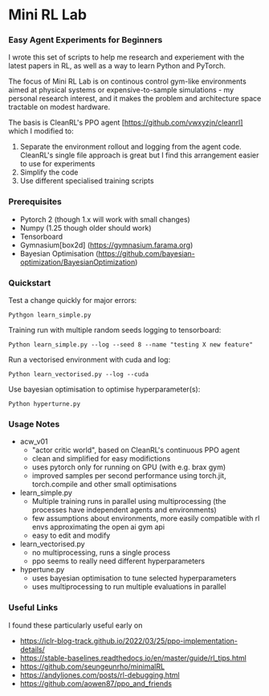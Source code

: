 # Mini RL Lab

### Easy Agent Experiments for Beginners

I wrote this set of scripts to help me research and experiement with the latest papers in RL, as well as a way to learn Python and PyTorch.

The focus of Mini RL Lab is on continous control gym-like environments aimed at physical systems or expensive-to-sample simulations - my personal research interest, and it makes the problem and architecture space tractable on modest hardware.

The basis is CleanRL's PPO agent [https://github.com/vwxyzjn/cleanrl] which I modified to:

1. Separate the environment rollout and logging from the agent code. CleanRL's single file approach is great but I find this arrangement easier to use for experiments
2. Simplify the code
3. Use different specialised training scripts

### Prerequisites

* Pytorch 2 (though 1.x will work with small changes)
* Numpy (1.25 though older should work)
* Tensorboard
* Gymnasium[box2d] (https://gymnasium.farama.org)
* Bayesian Optimisation (https://github.com/bayesian-optimization/BayesianOptimization)


### Quickstart

Test a change quickly for major errors:

`Pythgon learn_simple.py`

Training run with multiple random seeds logging to tensorboard:

`Python learn_simple.py --log --seed 8 --name "testing X new feature"`

Run a vectorised environment with cuda and log:

`Python learn_vectorised.py --log --cuda`

Use bayesian optimisation to optimise hyperparameter(s):

`Python hyperturne.py`

### Usage Notes

* acw_v01
  * "actor critic world", based on CleanRL's continuous PPO agent 
  * clean and simplified for easy modifictions
  * uses pytorch only for running on GPU (with e.g. brax gym)
  * improved samples per second performance using torch.jit, torch.compile and other small optimisations
* learn_simple.py
  * Multiple training runs in parallel using multiprocessing (the processes have independent agents and environments)
  * few assumptions about environments, more easily compatible with rl envs approximating the open ai gym api
  * easy to edit and modify
* learn_vectorised.py
  * no multiprocessing, runs a single process
  * ppo seems to really need different hyperparameters
* hypertune.py
  * uses bayesian optimisation to tune selected hyperparameters
  * uses multiprocessing to run multiple evaluations in parallel


### Useful Links

I found these particularly useful early on

* https://iclr-blog-track.github.io/2022/03/25/ppo-implementation-details/
* https://stable-baselines.readthedocs.io/en/master/guide/rl_tips.html
* https://github.com/seungeunrho/minimalRL
* https://andyljones.com/posts/rl-debugging.html
* https://github.com/aowen87/ppo_and_friends
  

